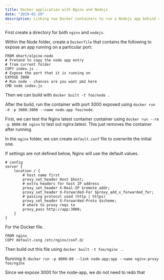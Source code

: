 ```yaml
---
title: Docker application with Nginx and Nodejs
date: "2019-01-29"
description: Linking two Docker containers to run a Nodejs app behind a NGINX reverse proxy.
---
```


First create a directory for both `nginx` and `nodejs`.

Within the Node folder, create a `Dockerfile` that contains the following to expose an app running on a particular port:

```docker
FROM mhart/alpine-node
# Pretend to copy the node app entry
# from current folder
COPY index.js .
# Expose the port that it is running on
EXPOSE 3000
# Run node - chances are you want pm2 here
CMD node index.js
```

Then we can build with `docker built -t foo/node .`

After the build, run the container with port 3000 exposed using `docker run -d -p 3000:3000 --name node-app foo/node`.

First, we can test the Nginx latest container container using `docker run --rm -p 8000:80 nginx` to test out nginx:latest. This just removes the container after running.

In the `nginx` folder, we can create `default.conf` file to overwrite the initial one.

If settings are not defined below, Nginx will use the default values.

```nginx
# config
server {
	location / {
		# host name first
		proxy_set_header Host $host;
		# extra headers for host IP address
		proxy_set_header X-Real-IP $remote_addr;
		proxy_set_header X-Forwarded-For $proxy_add_x_forwarded_for;
		# passing protocol used (http | https)
		proxy_set_header X-Forwarded-Proto $scheme;
		# where to proxy reqs to
		proxy_pass http://app:3000;
	}
}
```

For the Docker file.

```docker
FROM nginx
COPY default.cong /etc/nginx/conf.d/
```

Then build out this file using `docker built -t foo/nginx .`.

Running it: `docker run -p 8000:80 --link node-app:app --name nginx-proxy foo/nginx`

Since we expose 3000 for the node-app, we do not need to redo that
